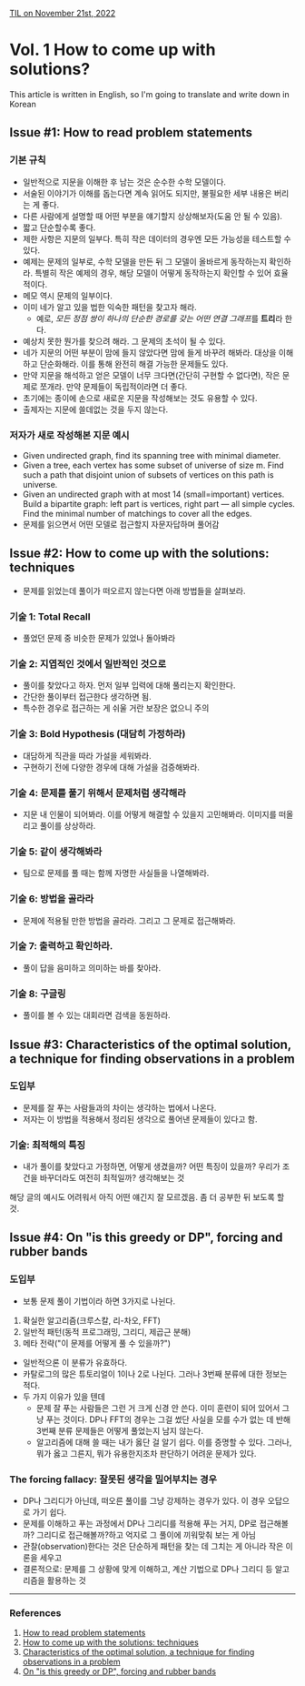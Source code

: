 [TIL on November 21st, 2022](../../TIL/2022/11/11-21-2022.md)
# **Vol. 1 How to come up with solutions?**
This article is written in English, so I'm going to translate and write down in Korean

## Issue #1: How to read problem statements
### 기본 규칙
- 일반적으로 지문을 이해한 후 남는 것은 순수한 수학 모델이다.
- 서술된 이야기가 이해를 돕는다면 계속 읽어도 되지만, 불필요한 세부 내용은 버리는 게 좋다.
- 다른 사람에게 설명할 때 어떤 부분을 얘기할지 상상해보자(도움 안 될 수 있음).
- 짧고 단순할수록 좋다.
- 제한 사항은 지문의 일부다. 특히 작은 데이터의 경우엔 모든 가능성을 테스트할 수 있다.
- 예제는 문제의 일부로, 수학 모델을 만든 뒤 그 모델이 올바르게 동작하는지 확인하라. 특별히 작은 예제의 경우, 해당 모델이 어떻게 동작하는지 확인할 수 있어 효율적이다.
- 메모 역시 문제의 일부이다.
- 이미 네가 알고 있을 법한 익숙한 패턴을 찾고자 해라.
  * 예로, *모든 정점 쌍이 하나의 단순한 경로를 갖는 어떤 연결 그래프*를 **트리**라 한다.
- 예상치 못한 뭔가를 찾으려 해라. 그 문제의 초석이 될 수 있다.
- 네가 지문의 어떤 부분이 맘에 들지 않았다면 맘에 들게 바꾸려 해봐라. 대상을 이해하고 단순화해라. 이를 통해 완전히 해결 가능한 문제들도 있다.
- 만약 지문을 해석하고 얻은 모델이 너무 크다면(간단히 구현할 수 없다면), 작은 문제로 쪼개라. 만약 문제들이 독립적이라면 더 좋다.
- 초기에는 종이에 손으로 새로운 지문을 작성해보는 것도 유용할 수 있다.
- 출제자는 지문에 쓸데없는 것을 두지 않는다.

### 저자가 새로 작성해본 지문 예시
- Given undirected graph, find its spanning tree with minimal diameter.
- Given a tree, each vertex has some subset of universe of size m. Find such a path that disjoint union of subsets of vertices on this path is universe.
- Given an undirected graph with at most 14 (small=important) vertices. Build a bipartite graph: left part is vertices, right part — all simple cycles. Find the minimal number of matchings to cover all the edges.
- 문제를 읽으면서 어떤 모델로 접근할지 자문자답하며 풀어감


## Issue #2: How to come up with the solutions: techniques
- 문제를 읽었는데 풀이가 떠오르지 않는다면 아래 방법들을 살펴보라.

### 기술 1: Total Recall
- 풀었던 문제 중 비슷한 문제가 있었나 돌아봐라

### 기술 2: 지엽적인 것에서 일반적인 것으로
- 풀이를 찾았다고 하자. 먼저 일부 입력에 대해 풀리는지 확인한다.
- 간단한 풀이부터 접근한다 생각하면 됨.
- 특수한 경우로 접근하는 게 쉬울 거란 보장은 없으니 주의

### 기술 3: Bold Hypothesis (대담히 가정하라)
- 대담하게 직관을 따라 가설을 세워봐라.
- 구현하기 전에 다양한 경우에 대해 가설을 검증해봐라. 

### 기술 4: 문제를 풀기 위해서 문제처럼 생각해라
- 지문 내 인물이 되어봐라. 이를 어떻게 해결할 수 있을지 고민해봐라. 이미지를 떠올리고 풀이를 상상하라.

### 기술 5: 같이 생각해봐라
- 팀으로 문제를 풀 때는 함께 자명한 사실들을 나열해봐라.

### 기술 6: 방법을 골라라
- 문제에 적용될 만한 방법을 골라라. 그리고 그 문제로 접근해봐라.

### 기술 7: 출력하고 확인하라.
- 풀이 답을 음미하고 의미하는 바를 찾아라.

### 기술 8: 구글링
- 풀이를 볼 수 있는 대회라면 검색을 동원하라.


## Issue #3: Characteristics of the optimal solution, a technique for finding observations in a problem

### 도입부
- 문제를 잘 푸는 사람들과의 차이는 생각하는 법에서 나온다.
- 저자는 이 방법을 적용해서 정리된 생각으로 풀어낸 문제들이 있다고 함.

### 기술: 최적해의 특징
- 내가 풀이를 찾았다고 가정하면, 어떻게 생겼을까? 어떤 특징이 있을까? 우리가 조건을 바꾸더라도 여전히 최적일까? 생각해보는 것

해당 글의 예시도 어려워서 아직 어떤 얘긴지 잘 모르겠음. 좀 더 공부한 뒤 보도록 할 것.


## Issue #4: On "is this greedy or DP", forcing and rubber bands

### 도입부
- 보통 문제 풀이 기법이라 하면 3가지로 나뉜다.
1. 확실한 알고리즘(크루스칼, 리-차오, FFT)
2. 일반적 패턴(동적 프로그래밍, 그리디, 제곱근 분해)
3. 메타 전략("이 문제를 어떻게 풀 수 있을까?")

- 일반적으론 이 분류가 유효하다.
- 카탈로그의 많은 튜토리얼이 1이나 2로 나뉜다. 그러나 3번째 분류에 대한 정보는 적다.
- 두 가지 이유가 있을 텐데
  * 문제 잘 푸는 사람들은 그런 거 크게 신경 안 쓴다. 이미 훈련이 되어 있어서 그냥 푸는 것이다. DP나 FFT의 경우는 그걸 썼단 사실을 모를 수가 없는 데 반해 3번째 분류 문제들은 어떻게 풀었는지 남지 않는다.
  * 알고리즘에 대해 쓸 때는 내가 옳단 걸 알기 쉽다. 이를 증명할 수 있다. 그러나, 뭐가 옳고 그른지, 뭐가 유용한지조차 판단하기 어려운 문제가 있다.

### The forcing fallacy: 잘못된 생각을 밀어부치는 경우
- DP나 그리디가 아닌데, 떠오른 풀이를 그냥 강제하는 경우가 있다. 이 경우 오답으로 가기 쉽다.
- 문제를 이해하고 푸는 과정에서 DP나 그리디를 적용해 푸는 거지, DP로 접근해볼까? 그리디로 접근해볼까?하고 억지로 그 풀이에 끼워맞춰 보는 게 아님
- 관찰(observation)한다는 것은 단순하게 패턴을 찾는 데 그치는 게 아니라 작은 이론을 세우고 
- 결론적으로: 문제를 그 상황에 맞게 이해하고, 계산 기법으로 DP나 그리디 등 알고리즘을 활용하는 것

___

### References
1. [How to read problem statements](https://codeforces.com/blog/entry/62730)
2. [How to come up with the solutions: techniques](https://codeforces.com/blog/entry/20548)
3. [Characteristics of the optimal solution, a technique for finding observations in a problem](https://codeforces.com/blog/entry/99291)
4. [On "is this greedy or DP", forcing and rubber bands](https://codeforces.com/blog/entry/106346)